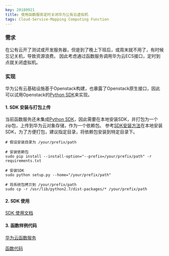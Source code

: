 ```yaml
---
key: 20180921
title: 使用函数服务定时关闭华为公有云虚拟机
tags: Cloud-Service-Mapping Computing Function
---
```


### 需求
在公有云开了测试或开发服务器，但是到了晚上下班后，或周末就不用了，有时候忘记关机，导致资源浪费。
因此考虑通过函数服务调用华为云ECS接口，定时到点就关闭虚拟机。
<!--more-->
### 实现
华为公有云基础设施基于Openstack构建，也暴露了Openstack原生接口，因此可以试用Openstack的[Python SDK](https://github.com/huaweicloudsdk/sdk-python)来实现。


#### 1. SDK 安装与打包上传
当前函数服务还未集成[Python SDK](https://github.com/huaweicloudsdk/sdk-python)，因此需要在本地安装SDK，并打包为一个zip包，上传到华为云对象存储，作为一个依赖包。
参考[SDK安装方法](https://support.huaweicloud.com/devg-sdk/zh-cn_topic_0070637133.html)在本地安装SDK，为了方便打包，建议指定目录，将依赖包安装到特定目录下。

```
# 假设安装目录为 /your/prefix/path

# 安装依赖包
sudo pip install --install-option="--prefix=/your/prefix/path" -r requirements.txt

# 安装SDK
sudo python setup.py --home="/your/prefix/path"

# 将系统包拷贝到 /your/prefix/path
sudo cp -r /usr/lib/python2.7/dist-packages/* /your/prefix/path

```

#### 2. SDK 使用
[SDK 使用文档](https://support.huaweicloud.com/devg-sdk/zh-cn_topic_0111241267.html)

#### 3. 函数样例代码

[华为云函数服务](https://www.huaweicloud.com/product/functiongraph.html)

[函数代码](/code/ecsmgmt.py)

